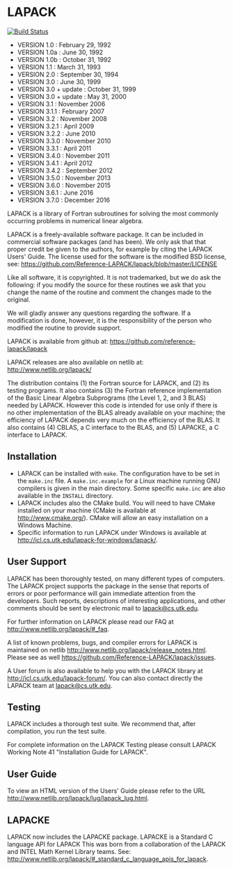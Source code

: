 # LAPACK

[![Build Status](https://travis-ci.org/Reference-LAPACK/lapack.svg?branch=master)](https://travis-ci.org/Reference-LAPACK/lapack)

* VERSION 1.0   :  February 29, 1992
* VERSION 1.0a  :  June 30, 1992
* VERSION 1.0b  :  October 31, 1992
* VERSION 1.1   :  March 31, 1993
* VERSION 2.0   :  September 30, 1994
* VERSION 3.0   :  June 30, 1999
* VERSION 3.0 + update :  October 31, 1999
* VERSION 3.0 + update :  May 31, 2000
* VERSION 3.1   : November 2006
* VERSION 3.1.1 : February 2007
* VERSION 3.2   : November 2008
* VERSION 3.2.1 : April 2009
* VERSION 3.2.2 : June 2010
* VERSION 3.3.0 : November 2010
* VERSION 3.3.1 : April 2011
* VERSION 3.4.0 : November 2011
* VERSION 3.4.1 : April 2012
* VERSION 3.4.2 : September 2012
* VERSION 3.5.0 : November 2013
* VERSION 3.6.0 : November 2015
* VERSION 3.6.1 : June 2016
* VERSION 3.7.0 : December 2016

LAPACK is a library of Fortran subroutines for solving the most commonly
occurring problems in numerical linear algebra.

LAPACK is a freely-available software package. It can be included in commercial
software packages (and has been). We only ask that that proper credit be given
to the authors, for example by citing the LAPACK Users' Guide. The license used
for the software is the modified BSD license, see:
https://github.com/Reference-LAPACK/lapack/blob/master/LICENSE

Like all software, it is copyrighted. It is not trademarked, but we do ask the
following: if you modify the source for these routines we ask that you change
the name of the routine and comment the changes made to the original.

We will gladly answer any questions regarding the software. If a modification
is done, however, it is the responsibility of the person who modified the
routine to provide support.

LAPACK is available from github at:
https://github.com/reference-lapack/lapack

LAPACK releases are also available on netlib at:
http://www.netlib.org/lapack/

The distribution contains (1) the Fortran source for LAPACK, and (2) its
testing programs.  It also contains (3) the Fortran reference implementation of
the Basic Linear Algebra Subprograms (the Level 1, 2, and 3 BLAS) needed by
LAPACK.  However this code is intended for use only if there is no other
implementation of the BLAS already available on your machine; the efficiency of
LAPACK depends very much on the efficiency of the BLAS.  It also contains (4)
CBLAS, a C interface to the BLAS, and (5) LAPACKE, a C interface to LAPACK.

## Installation

 - LAPACK can be installed with `make`. The configuration have to be set in the
   `make.inc` file. A `make.inc.example` for a Linux machine running GNU compilers
   is given in the main directory. Some specific `make.inc` are also available in
   the `INSTALL` directory.
 - LAPACK includes also the CMake build. You will need to have CMake installed
   on your machine (CMake is available at http://www.cmake.org/). CMake will
   allow an easy installation on a Windows Machine.
 - Specific information to run LAPACK under Windows is available at
   http://icl.cs.utk.edu/lapack-for-windows/lapack/.


## User Support

LAPACK has been thoroughly tested, on many different types of computers. The
LAPACK project supports the package in the sense that reports of errors or poor
performance will gain immediate attention from the developers. Such reports,
descriptions of interesting applications, and other comments should be sent by
electronic mail to lapack@cs.utk.edu.

For further information on LAPACK please read our FAQ at
http://www.netlib.org/lapack/#_faq.

A list of known problems, bugs, and compiler errors for LAPACK is
maintained on netlib
http://www.netlib.org/lapack/release_notes.html.
Please see as well
https://github.com/Reference-LAPACK/lapack/issues.

A User forum is also available to help you with the LAPACK library at
http://icl.cs.utk.edu/lapack-forum/.
You can also contact directly the LAPACK team at lapack@cs.utk.edu.


## Testing

LAPACK includes a thorough test suite. We recommend that, after compilation,
you run the test suite. 

For complete information on the LAPACK Testing please consult LAPACK Working
Note 41 "Installation Guide for LAPACK".

## User Guide

To view an HTML version of the Users' Guide please refer to the URL
  http://www.netlib.org/lapack/lug/lapack_lug.html.

## LAPACKE

LAPACK now includes the LAPACKE package.  LAPACKE is a Standard C language API
for LAPACK This was born from a collaboration of the LAPACK and INTEL Math
Kernel Library teams. See:
http://www.netlib.org/lapack/#_standard_c_language_apis_for_lapack.

